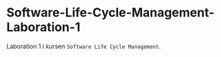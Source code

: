 # Software-Life-Cycle-Management-Laboration-1

Laboration 1 i kursen `Software Life Cycle Management`.
